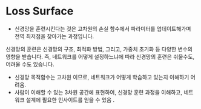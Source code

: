 # Loss Surface
* 신경망을 훈련시킨다는 것은 고차원의 손실 함수에서 파라미터를 업데이트해가며 전역 최저점을 찾아가는 과정입니다.

신경망의 훈련은 신경망의 구조, 최적화 방법, 그리고, 가중치 초기화 등 다양한 변수의 영향을 받습니다. 즉, 네트워크를 어떻게 설정하느냐에 따라 신경망의 훈련은 쉬울수도, 어려울 수도 있습니다.

* 신경망 목적함수는 고차원 이므로, 네트워크가 어떻게 학습하고 있는지 이해하기 어려움. 
* 사람이 이해할 수 있는 3차원 공간에 표현하여, 신경망 훈련 과정을 이해하고, 네트워크 설계에 필요한 인사이트를 얻을 수 있음 .

